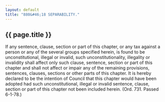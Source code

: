 ```yaml
---
layout: default 
title: "880&#46;18 SEPARABILITY."
---
```


{{ page.title }}
----------------

If any sentence, clause, section or part of this chapter, or any tax
against a person or any of the several groups specified herein, is found
to be unconstitutional, illegal or invalid, such unconstitutionality,
illegality or invalidity shall affect only such clause, sentence,
section or part of this chapter and shall not affect or impair any of
the remaining provisions, sentences, clauses, sections or other parts of
this chapter. It is hereby declared to be the intention of Council that
this chapter would have been adopted had such unconstitutional, illegal
or invalid sentence, clause, section or part of this chapter not been
included herein. (Ord. 731. Passed 6-1-78.)
